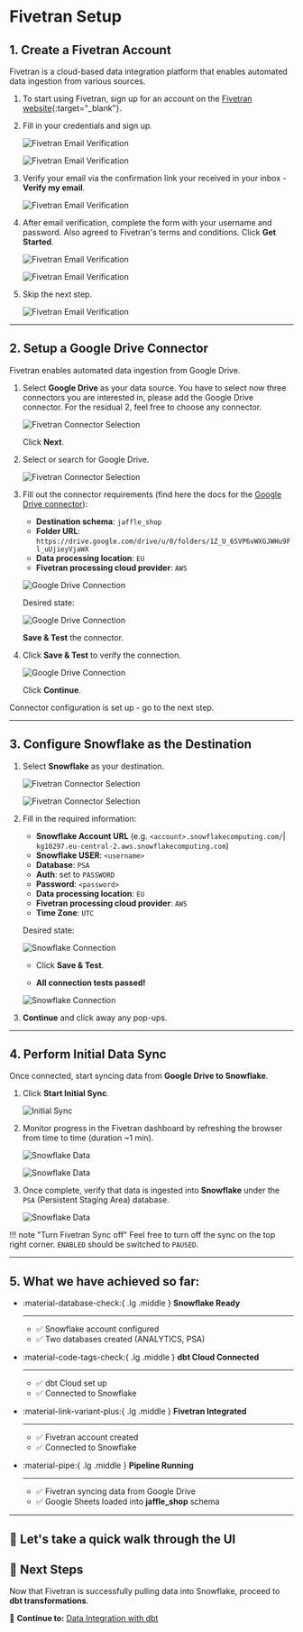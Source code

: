 # Fivetran Setup

## 1. Create a Fivetran Account
Fivetran is a cloud-based data integration platform that enables automated data ingestion from various sources.

1. To start using Fivetran, sign up for an account on the [Fivetran website](https://go.fivetran.com/signup/free-trial-emea/){:target="_blank"}.

2. Fill in your credentials and sign up.

    ![Fivetran Email Verification](./assets/screenshots/ftSetup/ftSetup1.png)

    ![Fivetran Email Verification](./assets/screenshots/ftSetup/ftSetup2.png)

3. Verify your email via the confirmation link your received in your inbox - **Verify my email**.

    ![Fivetran Email Verification](./assets/screenshots/ftSetup/ftSetup3.png)

4. After email verification, complete the form with your username and password. Also agreed to Fivetran's terms and conditions. Click **Get Started**.

    ![Fivetran Email Verification](./assets/screenshots/ftSetup/ftSetup4.png)

    ![Fivetran Email Verification](./assets/screenshots/ftSetup/ftSetup5.png)

5. Skip the next step.

    ![Fivetran Email Verification](./assets/screenshots/ftSetup/ftSetup6.png)


---

## 2. Setup a Google Drive Connector
Fivetran enables automated data ingestion from Google Drive.

1. Select **Google Drive** as your data source. You have to select now three connectors you are interested in, please add the Google Drive connector. For the residual 2, feel free to choose any connector.

    ![Fivetran Connector Selection](./assets/screenshots/ftSetup/ftSetup7.png)


    Click **Next**.


2. Select or search for Google Drive.

   ![Fivetran Connector Selection](./assets/screenshots/ftSetup/ftSetup8.png)


3. Fill out the connector requirements (find here the docs for the [Google Drive connector](https://fivetran.com/docs/connectors/files/google-drive/setup-guide)):

    - **Destination schema**: ```jaffle_shop```
    - **Folder URL**: ```https://drive.google.com/drive/u/0/folders/1Z_U_6SVP6vWXGJWHu9Fl_uUjieyVjaWX```
    - **Data processing location**: ```EU```
    - **Fivetran processing cloud provider**: ```AWS```

    ![Google Drive Connection](./assets/screenshots/ftSetup/ftSetup9.png)

    Desired state:

    ![Google Drive Connection](./assets/screenshots/ftSetup/ftSetup10.png)

    **Save & Test** the connector.

4. Click **Save & Test** to verify the connection.

    ![Google Drive Connection](./assets/screenshots/ftSetup/ftSetup11.png)

    Click **Continue**.

Connector configuration is set up - go to the next step.

---

## 3. Configure Snowflake as the Destination
1. Select **Snowflake** as your destination.

    ![Fivetran Connector Selection](./assets/screenshots/ftSetup/ftSetup12.png)

    ![Fivetran Connector Selection](./assets/screenshots/ftSetup/ftSetup13.png)


2. Fill in the required information:
    - **Snowflake Account URL** (e.g. `<account>.snowflakecomputing.com/`| `kg10297.eu-central-2.aws.snowflakecomputing.com`)
    - **Snowflake USER**: `<username>`
    - **Database**: `PSA`
    - **Auth**: set to `PASSWORD`
    - **Password**: `<password>`
    - **Data processing location**: ```EU```
    - **Fivetran processing cloud provider**: ```AWS```
    - **Time Zone**: `UTC`

    Desired state:

    ![Snowflake Connection](./assets/screenshots/ftSetup/ftSetup14.png)

    - Click **Save & Test**.


    
    - **All connection tests passed!**

    ![Snowflake Connection](./assets/screenshots/ftSetup/ftSetup15.png)


3. **Continue** and click away any pop-ups.



---

## 4. Perform Initial Data Sync
Once connected, start syncing data from **Google Drive to Snowflake**.

1. Click **Start Initial Sync**.

    ![Initial Sync](./assets/screenshots/ftSetup/ftSetup16.png)


2. Monitor progress in the Fivetran dashboard by refreshing the browser from time to time (duration ~1 min).

    ![Snowflake Data](./assets/screenshots/ftSetup/ftSetup17.png)

    ![Snowflake Data](./assets/screenshots/ftSetup/ftSetup18.png)



3. Once complete, verify that data is ingested into **Snowflake** under the `PSA` (Persistent Staging Area) database.

    ![Snowflake Data](./assets/screenshots/ftSetup/ftSetup19.png)

!!! note "Turn Fivetran Sync off"
    Feel free to turn off the sync on the top right corner. ``ENABLED`` should be switched to ``PAUSED``.




---


## 5. What we have achieved so far:

<div class="grid cards" markdown>

-   :material-database-check:{ .lg .middle } __Snowflake Ready__

    ---

    - ✅ Snowflake account configured  
    - ✅ Two databases created (ANALYTICS, PSA)  


-   :material-code-tags-check:{ .lg .middle } __dbt Cloud Connected__

    ---

    - ✅ dbt Cloud set up  
    - ✅ Connected to Snowflake  



-   :material-link-variant-plus:{ .lg .middle } __Fivetran Integrated__

    ---

    - ✅ Fivetran account created  
    - ✅ Connected to Snowflake  



-   :material-pipe:{ .lg .middle } __Pipeline Running__

    ---

    - ✅ Fivetran syncing data from Google Drive  
    - ✅ Google Sheets loaded into **jaffle_shop** schema 



</div>

---

## 🚀 Let's take a quick walk through the UI


## 🎉 Next Steps
Now that Fivetran is successfully pulling data into Snowflake, proceed to **dbt transformations**.

🔗 **Continue to:** [Data Integration with dbt](dbt-transformation.md)